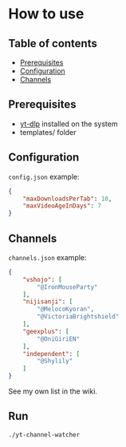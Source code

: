 # How to use

## Table of contents

- [Prerequisites](#prerequisites)
- [Configuration](#configuration)
- [Channels](#channels)

## Prerequisites

- [yt-dlp](https://github.com/yt-dlp/yt-dlp) installed on the system
- templates/ folder

## Configuration

`config.json` example:

```json
{
    "maxDownloadsPerTab": 10,
    "maxVideoAgeInDays": 7
}
```

## Channels

`channels.json` example:

```json
{
    "vshojo": [
        "@IronMouseParty"
    ],
    "nijisanji": [
        "@MelocoKyoran",
        "@VictoriaBrightshield"
    ],
    "geexplus": [
        "@OniGiriEN"
    ],
    "independent": [
        "@Shylily"
    ]
}
```

See my own list in the wiki.

## Run

```text
./yt-channel-watcher
```
